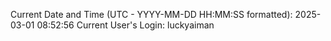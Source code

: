 Current Date and Time (UTC - YYYY-MM-DD HH:MM:SS formatted): 2025-03-01 08:52:56
Current User's Login: luckyaiman
